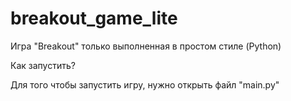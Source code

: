 # breakout_game_lite
Игра "Breakout" только выполненная в простом стиле (Python)

Как запустить?

Для того чтобы запустить игру, нужно открыть файл "main.py"
